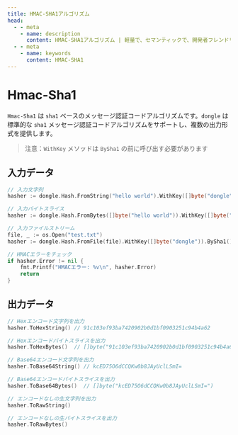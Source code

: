```yaml
---
title: HMAC-SHA1アルゴリズム
head:
  - - meta
    - name: description
      content: HMAC-SHA1アルゴリズム | 軽量で、セマンティックで、開発者フレンドリーなgolang エンコード&暗号ライブラリ
  - - meta
    - name: keywords
      content: HMAC-SHA1
---
```


# Hmac-Sha1

`Hmac-Sha1` は `sha1` ベースのメッセージ認証コードアルゴリズムです。`dongle` は標準的な `sha1` メッセージ認証コードアルゴリズムをサポートし、複数の出力形式を提供します。

> 注意：`WithKey` メソッドは `BySha1` の前に呼び出す必要があります

## 入力データ

```go
// 入力文字列
hasher := dongle.Hash.FromString("hello world").WithKey([]byte("dongle")).BySha1()

// 入力バイトスライス
hasher := dongle.Hash.FromBytes([]byte("hello world")).WithKey([]byte("dongle")).BySha1()

// 入力ファイルストリーム
file, _ := os.Open("test.txt")
hasher := dongle.Hash.FromFile(file).WithKey([]byte("dongle")).BySha1()

// HMACエラーをチェック
if hasher.Error != nil {
	fmt.Printf("HMACエラー: %v\n", hasher.Error)
	return
}
```

## 出力データ

```go
// Hexエンコード文字列を出力
hasher.ToHexString() // 91c103ef93ba7420902b0d1bf0903251c94b4a62

// Hexエンコードバイトスライスを出力
hasher.ToHexBytes()  // []byte("91c103ef93ba7420902b0d1bf0903251c94b4a62")

// Base64エンコード文字列を出力
hasher.ToBase64String() // kcED75O6dCCQKw0b8JAyUclLSmI=

// Base64エンコードバイトスライスを出力
hasher.ToBase64Bytes()  // []byte("kcED75O6dCCQKw0b8JAyUclLSmI=")

// エンコードなしの生文字列を出力
hasher.ToRawString()

// エンコードなしの生バイトスライスを出力
hasher.ToRawBytes()
```
